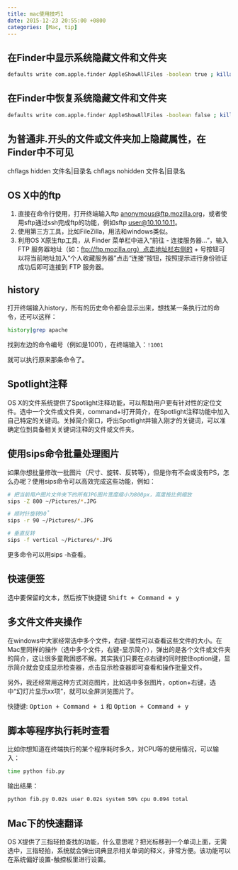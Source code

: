```yaml
---
title: mac使用技巧1
date: 2015-12-23 20:55:00 +0800
categories: [Mac, tip]
---
```


## 在Finder中显示系统隐藏文件和文件夹
```bash
defaults write com.apple.finder AppleShowAllFiles -boolean true ; killall Finder
```


## 在Finder中恢复系统隐藏文件和文件夹
```bash
defaults write com.apple.finder AppleShowAllFiles -boolean false ; killall Finder
```


## 为普通非.开头的文件或文件夹加上隐藏属性，在Finder中不可见
chflags hidden 文件名|目录名
chflags nohidden 文件名|目录名


## OS X中的ftp

1. 直接在命令行使用，打开终端输入ftp anonymous@ftp.mozilla.org，或者使用sftp通过ssh完成ftp的功能，例如sftp user@10.10.10.11。
2. 使用第三方工具，比如FileZilla，用法和windows类似。
3. 利用OS X原生ftp工具，从 Finder 菜单栏中进入“前往 - 连接服务器...”，输入 FTP 服务器地址（如：ftp://ftp.mozilla.org）点击地址栏右侧的 + 号按钮可以将当前地址加入“个人收藏服务器”点击“连接”按钮，按照提示进行身份验证成功后即可连接到 FTP 服务器。

## history

打开终端输入history，所有的历史命令都会显示出来，想找某一条执行过的命令，还可以这样：
```bash
history|grep apache
```

找到左边的命令编号（例如是1001），在终端输入：`!1001`

就可以执行原来那条命令了。


## Spotlight注释

OS X的文件系统提供了Spotlight注释功能，可以帮助用户更有针对性的定位文件。选中一个文件或文件夹，command+I打开简介，在Spotlight注释功能中加入自己特定的关键词。关掉简介窗口，呼出Spotlight并输入刚才的关键词，可以准确定位到具备相关关键词注释的文件或文件夹。


## 使用sips命令批量处理图片

如果你想批量修改一批图片（尺寸、旋转、反转等），但是你有不会或没有PS，怎么办呢？使用sips命令可以高效完成这些功能，例如：

```bash
# 把当前用户图片文件夹下的所有JPG图片宽度缩小为800px，高度按比例缩放
sips -Z 800 ~/Pictures/*.JPG

# 顺时针旋转90˚
sips -r 90 ~/Pictures/*.JPG

# 垂直反转
sips -f vertical ~/Pictures/*.JPG
```

更多命令可以用sips -h查看。


## 快速便签

选中要保留的文本，然后按下快捷键 <kbd>Shift + Command + y</kbd>


## 多文件文件夹操作

在windows中大家经常选中多个文件，右键-属性可以查看这些文件的大小。在Mac里同样的操作（选中多个文件，右键-显示简介），弹出的是各个文件或文件夹的简介，这让很多童靴困惑不解。其实我们只要在点右键的同时按住option键，显示简介就会变成显示检查器，点击显示检查器即可查看和操作批量文件。

另外，我还经常用这种方式浏览图片，比如选中多张图片，option+右键，选中“幻灯片显示xx项”，就可以全屏浏览图片了。

快捷键: <kbd>Option + Command + i</kbd> 和 <kbd>Option + Command + y</kbd>


## 脚本等程序执行耗时查看

比如你想知道在终端执行的某个程序耗时多久，对CPU等的使用情况，可以输入：
```bash
time python fib.py
```
输出结果：
```bash
python fib.py 0.02s user 0.02s system 50% cpu 0.094 total
```


## Mac下的快速翻译

OS X提供了三指轻拍查找的功能，什么意思呢？把光标移到一个单词上面，无需选中，三指轻拍，系统就会弹出词典显示相关单词的释义，非常方便。该功能可以在系统偏好设置-触控板里进行设置。
